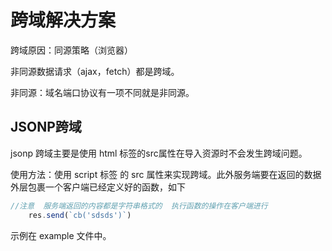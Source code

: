 <!--
 * @Author: zhangwu
 * @Date: 2022-04-23 11:15:51
 * @LastEditors: zhangwu
 * @LastEditTime: 2022-04-23 11:19:45
 * @Description: 请填写简介
-->
# 跨域解决方案

跨域原因：同源策略（浏览器）

非同源数据请求（ajax，fetch）都是跨域。

非同源：域名端口协议有一项不同就是非同源。

## JSONP跨域

jsonp 跨域主要是使用 html 标签的src属性在导入资源时不会发生跨域问题。

使用方法：使用 script 标签 的 src 属性来实现跨域。此外服务端要在返回的数据外层包裹一个客户端已经定义好的函数，如下

```javaScript
//注意  服务端返回的内容都是字符串格式的  执行函数的操作在客户端进行
    res.send(`cb('sdsds')`)
```

示例在 example 文件中。

